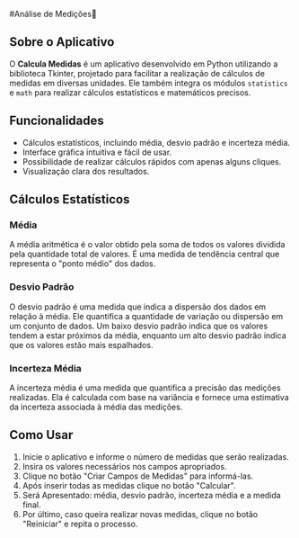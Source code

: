 #Análise de Medições📏

## Sobre o Aplicativo
O **Calcula Medidas** é um aplicativo desenvolvido em Python utilizando a biblioteca Tkinter, projetado para facilitar a realização de cálculos de medidas em diversas unidades. Ele também integra os módulos `statistics` e `math` para realizar cálculos estatísticos e matemáticos precisos.

## Funcionalidades
- Cálculos estatísticos, incluindo média, desvio padrão e incerteza média.
- Interface gráfica intuitiva e fácil de usar.
- Possibilidade de realizar cálculos rápidos com apenas alguns cliques.
- Visualização clara dos resultados.

## Cálculos Estatísticos
### Média
A média aritmética é o valor obtido pela soma de todos os valores dividida pela quantidade total de valores. É uma medida de tendência central que representa o "ponto médio" dos dados.

### Desvio Padrão
O desvio padrão é uma medida que indica a dispersão dos dados em relação à média. Ele quantifica a quantidade de variação ou dispersão em um conjunto de dados. Um baixo desvio padrão indica que os valores tendem a estar próximos da média, enquanto um alto desvio padrão indica que os valores estão mais espalhados.

### Incerteza Média
A incerteza média é uma medida que quantifica a precisão das medições realizadas. Ela é calculada com base na variância e fornece uma estimativa da incerteza associada à média das medições.

## Como Usar
1. Inicie o aplicativo e informe o número de medidas que serão realizadas.
2. Insira os valores necessários nos campos apropriados.
3. Clique no botão "Criar Campos de Medidas" para informá-las.
4. Após inserir todas as medidas clique no botão "Calcular".
5. Será Apresentado: média, desvio padrão, incerteza média e a medida final.
6. Por último, caso queira realizar novas medidas, clique no botão "Reiniciar" e repita o processo.
